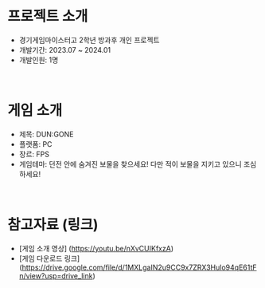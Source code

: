 # 프로젝트 소개
- 경기게임마이스터고 2학년 방과후 개인 프로젝트
- 개발기간: 2023.07 ~ 2024.01
- 개발인원: 1명
<br/>

# 게임 소개
- 제목: DUN:GONE
- 플랫폼: PC
- 장르: FPS
- 게임테마: 던전 안에 숨겨진 보물을 찾으세요! 다만 적이 보물을 지키고 있으니 조심하세요!
<br/>

# 참고자료 (링크)
- [게임 소개 영상] (https://youtu.be/nXvCUIKfxzA)
- [게임 다운로드 링크] (https://drive.google.com/file/d/1MXLgaIN2u9CC9x7ZRX3Hulo94qE61tFn/view?usp=drive_link)
